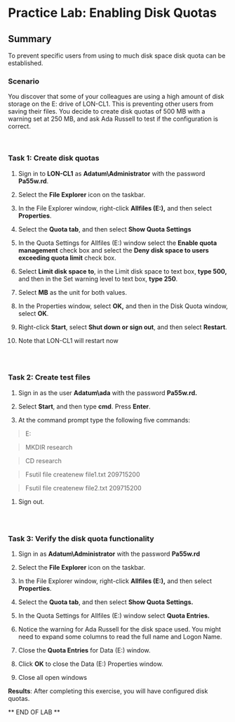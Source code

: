 # Practice Lab: Enabling Disk Quotas

## Summary

To prevent specific users from using to much disk space disk quota can be
established.

### Scenario

You discover that some of your colleagues are using a high amount of disk
storage on the E: drive of LON-CL1. This is preventing other users from saving
their files. You decide to create disk quotas of 500 MB with a warning set at
250 MB, and ask Ada Russell to test if the configuration is correct.

 
### Task 1: Create disk quotas

1.  Sign in to **LON-CL1** as **Adatum\\Administrator** with the password
    **Pa55w.rd**.

2.  Select the **File Explorer** icon on the taskbar.

3.  In the File Explorer window, right-click **Allfiles (E:),** and then select
    **Properties**.

4.  Select the **Quota tab**, and then select **Show Quota Settings**

5.  In the Quota Settings for Allfiles (E:) window select the **Enable quota
    management** check box and select the **Deny disk space to users exceeding
    quota limit** check box.

6.  Select **Limit disk space to**, in the Limit disk space to text box, **type
    500,** and then in the Set warning level to text box, **type 250**.

7.  Select **MB** as the unit for both values.

8.  In the Properties window, select **OK,** and then in the Disk Quota window,
    select **OK**.

9.  Right-click **Start**, select **Shut down or sign out**, and then select
    **Restart**.

10. Note that LON-CL1 will restart now

###  

### Task 2: Create test files

1.  Sign in as the user **Adatum\\ada** with the password **Pa55w.rd.**

2.  Select **Start**, and then type **cmd**. Press **Enter**.

3.  At the command prompt type the following five commands:

>   E:

>   MKDIR research

>   CD research

>   Fsutil file createnew file1.txt 209715200

>   Fsutil file createnew file2.txt 209715200

1.  Sign out.

###  

### Task 3: Verify the disk quota functionality 

1.  Sign in as **Adatum\\Administrator** with the password **Pa55w.rd**

2.  Select the **File Explorer** icon on the taskbar.

3.  In the File Explorer window, right-click **Allfiles (E:),** and then select
    **Properties**.

4.  Select the **Quota tab**, and then select **Show Quota Settings.**

5.  In the Quota Settings for Allfiles (E:) window select **Quota Entries.**

6.  Notice the warning for Ada Russell for the disk space used. You might need
    to expand some columns to read the full name and Logon Name.

7.  Close the **Quota Entries** for Data (E:) window.

8.  Click **OK** to close the Data (E:) Properties window.

9.  Close all open windows

**Results**: After completing this exercise, you will have configured disk
quotas.

** END OF LAB **